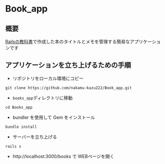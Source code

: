 # Book_app
## 概要
[Railsの教科書](https://tatsu-zine.com/books/rails-textbook)で作成した本のタイトルとメモを管理する簡易なアプリケーションです

## アプリケーションを立ち上げるための手順
- リポジトリをローカル環境にコピー
```
git clone https://github.com/nakamu-kazu222/Book_app.git
```

- `books_app`ディレクトリに移動
```
cd Books_app
```

- bundler を使用して Gem をインストール
```
bundle install
```

- サーバーを立ち上げる
```
rails s
```

- http://localhost:3000/books で WEBページを開く
